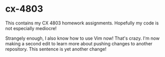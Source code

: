 # cx-4803
This contains my CX 4803 homework assignments. Hopefully my code is not especially mediocre!

Strangely enough, I also know how to use Vim now! That's crazy. I'm now making a second edit to learn more about pushing changes to another repository. This sentence is yet another change!
